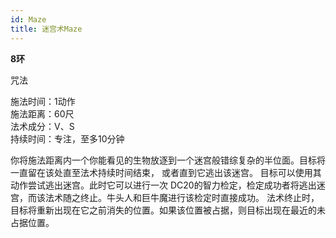 ```yaml
---
id: Maze
title: 迷宫术Maze
---
```


**8环**

咒法

施法时间：1动作  
施法距离：60尺  
法术成分：V、S  
持续时间：专注，至多10分钟  


   你将施法距离内一个你能看见的生物放逐到一个迷宫般错综复杂的半位面。目标将一直留在该处直至法术持续时间结束，
或者直到它逃出该迷宫。
   目标可以使用其动作尝试逃出迷宫。此时它可以进行一次
DC20的智力检定，检定成功者将逃出迷宫，而该法术随之终止。牛头人和巨牛魔进行该检定时直接成功。
   法术终止时，目标将重新出现在它之前消失的位置。如果该位置被占据，则目标出现在最近的未占据位置。

